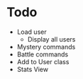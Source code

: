 # Todo

- Load user
  - Display all users
- Mystery commands
- Battle commands
- Add to User class
- Stats View